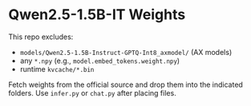 
# Qwen2.5-1.5B-IT Weights

This repo excludes:
- `models/Qwen2.5-1.5B-Instruct-GPTQ-Int8_axmodel/` (AX models)
- any `*.npy` (e.g., `model.embed_tokens.weight.npy`)
- runtime `kvcache/*.bin`

Fetch weights from the official source and drop them into the indicated folders.
Use `infer.py` or `chat.py` after placing files.
